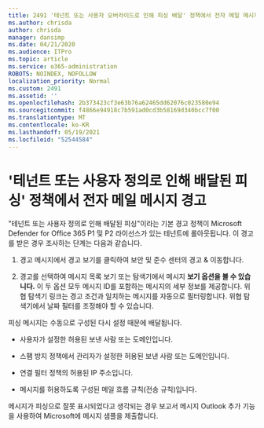 ```yaml
---
title: 2491 '테넌트 또는 사용자 오버라이드로 인해 피싱 배달' 정책에서 전자 메일 메시지 경고
ms.author: chrisda
author: chrisda
manager: dansimp
ms.date: 04/21/2020
ms.audience: ITPro
ms.topic: article
ms.service: o365-administration
ROBOTS: NOINDEX, NOFOLLOW
localization_priority: Normal
ms.custom: 2491
ms.assetid: ''
ms.openlocfilehash: 2b373423cf3e63b76a62465dd62076c023580e94
ms.sourcegitcommit: f4866e94918c7b591ad0cd3b58169d340bcc7f00
ms.translationtype: MT
ms.contentlocale: ko-KR
ms.lasthandoff: 05/19/2021
ms.locfileid: "52544584"
---
```

# <a name="alert-email-messages-from-the-phish-delivered-due-to-tenant-or-user-override-policy"></a>'테넌트 또는 사용자 정의로 인해 배달된 피싱' 정책에서 전자 메일 메시지 경고

"테넌트 또는 사용자 정의로 인해 배달된 피싱"이라는 기본 경고 정책이 Microsoft Defender for Office 365 P1 및 P2 라이선스가 있는 테넌트에 롤아웃됩니다. 이 경고를 받은 경우 조사하는 단계는 다음과 같습니다.

1. 경고 메시지에서 경고  보기를 클릭하여  보안 및 준수 센터의 경고 & 이동합니다.

2. 경고를 선택하여 메시지 목록  보기 또는 탐색기에서 메시지 **보기 옵션을 볼 수 있습니다.** 이 두 옵션 모두 메시지 ID를 포함하는 메시지의 세부 정보를 제공합니다. 위협 탐색기 링크는 경고 조건과 일치하는 메시지를 자동으로 필터링합니다. 위협 탐색기에서 날짜 필터를 조정해야 할 수 있습니다.

피싱 메시지는 수동으로 구성된 다시 설정 때문에 배달됩니다.

- 사용자가 설정한 허용된 보낸 사람 또는 도메인입니다.

- 스팸 방지 정책에서 관리자가 설정한 허용된 보낸 사람 또는 도메인입니다.

- 연결 필터 정책의 허용된 IP 주소입니다.

- 메시지를 허용하도록 구성된 메일 흐름 규칙(전송 규칙)입니다.

메시지가 피싱으로 잘못 표시되었다고 생각되는 경우 보고서 [](https://support.office.com/article/b5caa9f1-cdf3-4443-af8c-ff724ea719d2) 메시지 Outlook 추가 기능을 사용하여 Microsoft에 메시지 샘플을 제출합니다.
